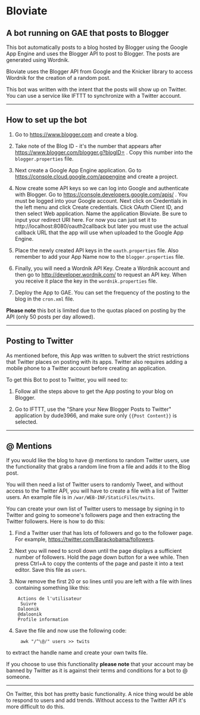 # Bloviate
## A bot running on GAE that posts to Blogger

This bot automatically posts to a blog hosted by Blogger using the Google App Engine and uses the Blogger API to post to Blogger. The posts are generated using Wordnik.

Bloviate uses the Blogger API from Google and the Knicker library to access Wordnik for the creation of a random post.

This bot was written with the intent that the posts will show up on Twitter. You can use a service like IFTTT to synchronize with a Twitter account. 

----------

## How to set up the bot

1. Go to https://www.blogger.com and create a blog. 

2. Take note of the Blog ID - it's the number that appears after https://www.blogger.com/blogger.g?blogID= . Copy this number into the `blogger.properties` file.

3. Next create a Google App Engine application. Go to https://console.cloud.google.com/appengine and create a project.  

4. Now create some API keys so we can log into Google and authenticate with Blogger. Go to https://console.developers.google.com/apis/ . You must be logged into your Google account. Next click on Credentials in the left menu and click Create credentials. Click OAuth Client ID, and then select Web application. Name the application Bloviate. Be sure to input your redirect URI here. For now you can just set it to http://localhost:8080/oauth2callback but later you must use the actual callback URL that the app will use when uploaded to the Google App Engine. 

5. Place the newly created API keys in the `oauth.properties` file. Also remember to add your App Name now to the `blogger.properties` file.

6. Finally, you will need a Wordnik API Key. Create a Wordnik account and then go to http://developer.wordnik.com/ to request an API key. When you receive it place the key in the `wordnik.properties` file.
 
7. Deploy the App to GAE. You can set the frequency of the posting to the blog in the `cron.xml` file.

**Please note** this bot is limited due to the quotas placed on posting by the API (only 50 posts per day allowed). 

----------

## Posting to Twitter

As mentioned before, this App was written to subvert the strict restrictions that Twitter places on posting with its apps. Twitter also requires adding a mobile phone to a Twitter account before creating an application.  

To get this Bot to post to Twitter, you will need to:

1. Follow all the steps above to get the App posting to your blog on Blogger.

2. Go to IFTTT, use the "Share your New Blogger Posts to Twitter" application by dude3966, and make sure only `{{Post Content}}` is selected.

----------

## @ Mentions

If you would like the blog to have @ mentions to random Twitter users, use the functionality that grabs a random line from a file and adds it to the Blog post. 

You will then need a list of Twitter users to randomly Tweet, and without access to the Twitter API, you will have to create a file with a list of Twitter users. 
An example file is in `/war/WEB-INF/StaticFiles/twits`.

You can create your own list of Twitter users to message by signing in to Twitter and going to someone's followers page and then extracting the Twitter followers. Here is how to do this:
 
1. Find a Twitter user that has lots of followers and go to the follower page. For example, https://twitter.com/Barackobama/followers.
 
2. Next you will need to scroll down until the page displays a sufficient number of followers. Hold the page down button for a wee while. Then press Ctrl+A to copy the contents of the page and paste it into a text editor. Save this file as `users`.

3. Now remove the first 20 or so lines until you are left with a file with lines containing something like this:

        Actions de l'utilisateur 
         Suivre
        Daloonik
        @daloonik
        Profile information
    
4. Save the file and now use the following code:

         awk "/^\@/" users >> twits
         
to extract the handle name and create your own twits file. 

If you choose to use this functionality **please note** that your account may be banned by Twitter as it is against their terms and conditions for a bot to @ someone. 

----------

On Twitter, this bot has pretty basic functionality. A nice thing would be able to respond to users and add trends. Without access to the Twitter API it's more difficult to do this.